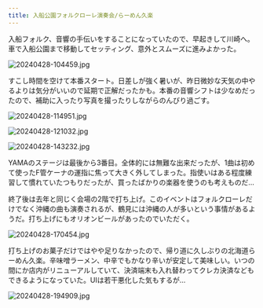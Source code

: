 ```yaml
---
title: 入船公園フォルクローレ演奏会/らーめん久楽
---
```


入船フォルク、音響の手伝いをすることになっていたので、早起きして川崎へ。車で入船公園まで移動してセッティング、意外とスムーズに進みよかった。

![20240428-104459.jpg](https://ceshmina-photos.s3.ap-northeast-1.amazonaws.com/medium/202404/20240428-104459.jpg)

すこし時間を空けて本番スタート。日差しが強く暑いが、昨日微妙な天気の中やるよりは気分がいいので延期で正解だったかも。本番の音響シフトは少なめだったので、補助に入ったり写真を撮ったりしながらのんびり過ごす。

![20240428-114951.jpg](https://ceshmina-photos.s3.ap-northeast-1.amazonaws.com/medium/202404/20240428-114951.jpg)

![20240428-121032.jpg](https://ceshmina-photos.s3.ap-northeast-1.amazonaws.com/medium/202404/20240428-121032.jpg)

![20240428-143232.jpg](https://ceshmina-photos.s3.ap-northeast-1.amazonaws.com/medium/202404/20240428-143232.jpg)

YAMAのステージは最後から3番目。全体的には無難な出来だったが、1曲は初めて使ったF管ケーナの運指に焦って大きく外してしまった。指使いはある程度練習して慣れていたつもりだったが、買ったばかりの楽器を使うのも考えものだ...

終了後は去年と同じく会場の2階で打ち上げ。このイベントはフォルクローレだけでなく沖縄の曲も演奏されるが、鶴見には沖縄の人が多いという事情があるようだ。打ち上げにもオリオンビールがあったのでいただく。

![20240428-170454.jpg](https://ceshmina-photos.s3.ap-northeast-1.amazonaws.com/medium/202404/20240428-170454.jpg)

打ち上げのお菓子だけではやや足りなかったので、帰り道に久しぶりの北海道らーめん久楽。辛味噌ラーメン、中辛でもかなり辛いが安定して美味しい。いつの間にか店内がリニューアルしていて、決済端末も入れ替わってクレカ決済などもできるようになっていた。UIは若干悪化した気もするが...

![20240428-194909.jpg](https://ceshmina-photos.s3.ap-northeast-1.amazonaws.com/medium/202404/20240428-194909.jpg)
